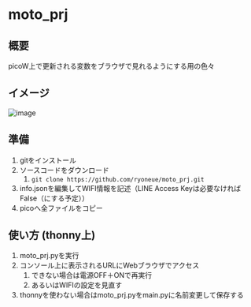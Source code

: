 # moto_prj
## 概要
picoW上で更新される変数をブラウザで見れるようにする用の色々

## イメージ
![image](https://github.com/ryoneue/moto_prj/assets/24537884/374099e7-f4f4-4456-8e45-7d24fd9fa269)


## 準備
1. gitをインストール
2. ソースコードをダウンロード 
    1. `git clone https://github.com/ryoneue/moto_prj.git`
3. info.jsonを編集してWIFI情報を記述（LINE Access Keyは必要なければFalse（にする予定））
4. picoへ全ファイルをコピー
## 使い方 (thonny上)
1. moto_prj.pyを実行
2. コンソール上に表示されるURLにWebブラウザでアクセス
    1. できない場合は電源OFF＋ONで再実行
    2. あるいはWIFIの設定を見直す  
3. thonnyを使わない場合はmoto_prj.pyをmain.pyに名前変更して保存する

